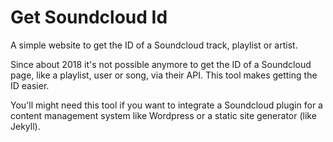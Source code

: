 # Get Soundcloud Id

A simple website to get the ID of a Soundcloud track, playlist or artist.

Since about 2018 it's not possible anymore to get the ID of a Soundcloud page, like a playlist, user or song, via their API. This tool makes getting the ID easier.

You'll might need this tool if you want to integrate a Soundcloud plugin for a content management system like Wordpress or a static site generator (like Jekyll).
